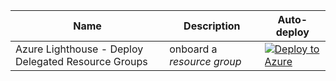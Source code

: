 Name | Description   | Auto-deploy   |
-----| ------------- |---------------
| Azure Lighthouse - Deploy Delegated Resource Groups |onboard a *resource group* | [![Deploy to Azure](https://aka.ms/deploytoazurebutton)](https://portal.azure.com/#create/Microsoft.Template/uri/https%3A%2F%2Fraw.githubusercontent.com%2Franc1d%2FAzure%2FLighthouse%2Fmain%2Fsentinel-delegated-rg.json)
